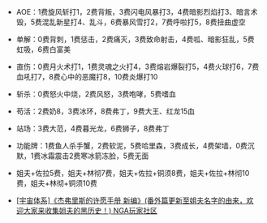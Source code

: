 
    
-   AOE：1费旋风斩打1，2费背叛，3费闪电风暴打3，4费暗影烈焰打3、暗言术毁，5费混乱新星打4、乱斗，6费暴风雪打2，7费呼啦打5，8费扭曲虚空  
-   单解：0费背刺，1费惩击，2费痛灭，3费致命射击，4费呱、暗影狂乱，5费虹吸，6费白富美  
-   直伤：0费月火术打1，1费灵魂之火打4，3费熔岩爆裂打5，4费火球打6，7费血吼打7，8费心中的恶魔打8，10费炎爆打10  
-   斩杀：0费怒火中烧，2费风怒，3费咆哮，5费嗜血  
-   苟活：2费奶8，3费冰环，8费弗丁，9费大王、红龙15血  
-   站场：3费大范，4费暮光龙，6费狮子，8费弗丁  
-   功能牌：1费鱼人杀手蟹，2费软泥，5费哈里森，3费成长，4费架墙，0费沉默，1费冰霜震击2费寒冰箭冻脸，5费无面  
-   姐夫+佐拉5费，姐夫+林彻7费，姐夫+佐拉+铜须8费，姐夫+佐拉+林彻10费，姐夫+林彻+铜须10费

- [[宇宙体系]《杰弗里斯的许愿手册 新编》(番外篇更新至姐夫名字的由来，欢迎大家来收集姐夫的黑历史！) NGA玩家社区](https://bbs.nga.cn/read.php?tid=21793941)